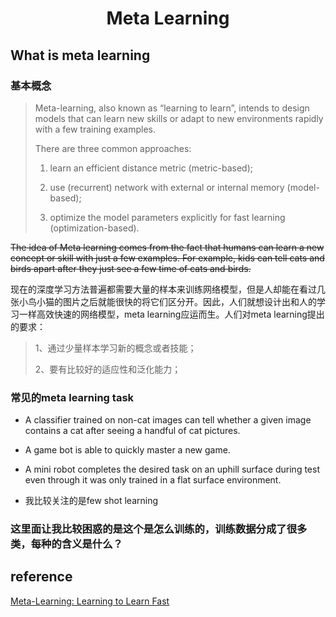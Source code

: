# <center>Meta Learning</center>

## What is meta learning

### 基本概念

>  Meta-learning, also known as “learning to learn”, intends to design models that can learn new skills or adapt to new environments rapidly with a few training examples. 
>
> There are three common approaches:
>
>  1) learn an efficient distance metric (metric-based); 
>
> 2) use (recurrent) network with external or internal memory (model-based);
>
>  3) optimize the model parameters explicitly for fast learning (optimization-based). 

~~The idea of Meta learning comes from the fact that humans can learn a new concept or skill with just a few examples. For example, kids can tell cats and birds apart after they just see a few time of  cats and birds.~~ 

现在的深度学习方法普遍都需要大量的样本来训练网络模型，但是人却能在看过几张小鸟小猫的图片之后就能很快的将它们区分开。因此，人们就想设计出和人的学习一样高效快速的网络模型，meta learning应运而生。人们对meta learning提出的要求：

> 1、通过少量样本学习新的概念或者技能；
>
> 2、要有比较好的适应性和泛化能力；

### 常见的meta learning task

- A classifier trained on non-cat images can tell whether a given image contains a cat after seeing a handful of cat pictures.

- A game bot is able to quickly master a new game.

- A mini robot completes the desired task on an uphill surface during test even through it was only trained in a flat surface environment.

- 我比较关注的是few shot learning

  

### 这里面让我比较困惑的是这个是怎么训练的，训练数据分成了很多类，每种的含义是什么？



## reference

[Meta-Learning: Learning to Learn Fast](https://lilianweng.github.io/lil-log/2018/11/30/meta-learning.html)